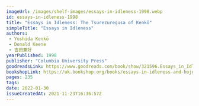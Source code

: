 ```yaml
---
imageUrl: /images/shelf-images/essays-in-idleness-1998.webp
id: essays-in-idleness-1998
title: "Essays in Idleness: The Tsurezuregusa of Kenkō"
simpleTitle: "Essays in Idleness"
authors: 
 - Yoshida Kenkō 
 - Donald Keene 
 - 吉田兼好
yearPublished: 1998
publisher: "Columbia University Press"
goodreadsLink: https://www.goodreads.com/book/show/321596.Essays_in_Idleness?
bookshopLink: https://uk.bookshop.org/books/essays-in-idleness-and-hojoki/9780141192109
pages: 235
tags: 
date: 2022-01-30
issueCreatedAt: 2021-11-23T16:36:57Z
---
```



